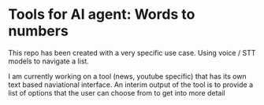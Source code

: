 # Tools for AI agent: Words to numbers
<p align= 'center'>
  
</p>

This repo has been created with a very specific use case. Using voice / STT models to navigate a list.

I am currently working on a tool (news, youtube specific) that has its own text based naviational interface. An interim output of the tool is to provide a list of options that the user can choose from to get into more detail
